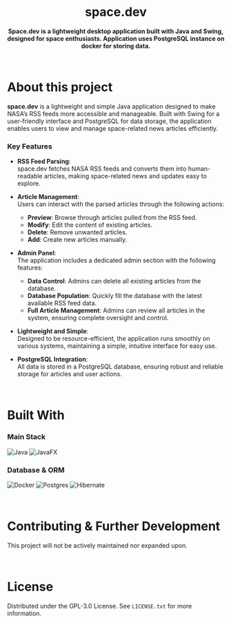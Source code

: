 <div align="center">

# space.dev

**Space.dev is a lightweight desktop application built with Java and Swing, designed for space enthusiasts. Application uses PostgreSQL instance on docker for storing data.**

</div>

&nbsp;

# About this project

**space.dev** is a lightweight and simple Java application designed to make NASA’s RSS feeds more accessible and manageable. Built with Swing for a user-friendly interface and PostgreSQL for data storage, the application enables users to view and manage space-related news articles efficiently.

### Key Features

- **RSS Feed Parsing**:  
  space.dev fetches NASA RSS feeds and converts them into human-readable articles, making space-related news and updates easy to explore.

- **Article Management**:  
  Users can interact with the parsed articles through the following actions:
  - **Preview**: Browse through articles pulled from the RSS feed.
  - **Modify**: Edit the content of existing articles.
  - **Delete**: Remove unwanted articles.
  - **Add**: Create new articles manually.

- **Admin Panel**:  
  The application includes a dedicated admin section with the following features:
  - **Data Control**: Admins can delete all existing articles from the database.
  - **Database Population**: Quickly fill the database with the latest available RSS feed data.
  - **Full Article Management**: Admins can review all articles in the system, ensuring complete oversight and control.

- **Lightweight and Simple**:  
  Designed to be resource-efficient, the application runs smoothly on various systems, maintaining a simple, intuitive interface for easy use.

- **PostgreSQL Integration**:  
  All data is stored in a PostgreSQL database, ensuring robust and reliable storage for articles and user actions.

&nbsp;

# Built With

### Main Stack
![Java](https://img.shields.io/badge/java-%23ED8B00.svg?style=for-the-badge&logo=openjdk&logoColor=white)
![JavaFX](https://img.shields.io/badge/swing-%23FF0000.svg?style=for-the-badge&logo=javafx&logoColor=white)

### Database & ORM
![Docker](https://img.shields.io/badge/docker-%230db7ed.svg?style=for-the-badge&logo=docker&logoColor=white)
![Postgres](https://img.shields.io/badge/postgres-%23316192.svg?style=for-the-badge&logo=postgresql&logoColor=white)
![Hibernate](https://img.shields.io/badge/Hibernate-59666C?style=for-the-badge&logo=Hibernate&logoColor=white)

&nbsp;

# Contributing & Further Development
This project will not be actively maintained nor expanded upon.

&nbsp;

# License
Distributed under the GPL-3.0 License. See `LICENSE.txt` for more information.
